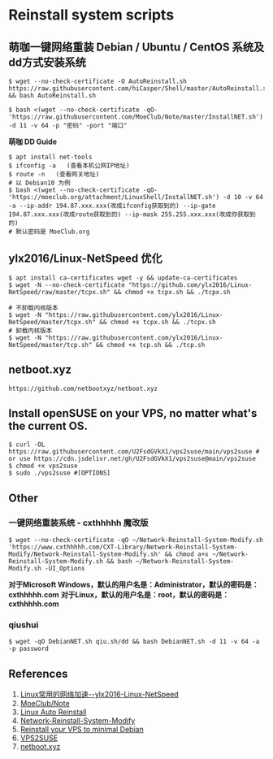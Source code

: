 # Reinstall system scripts

## 萌咖一键网络重装 Debian / Ubuntu / CentOS 系统及dd方式安装系统

```
$ wget --no-check-certificate -O AutoReinstall.sh https://raw.githubusercontent.com/hiCasper/Shell/master/AutoReinstall.sh && bash AutoReinstall.sh
```
```
$ bash <(wget --no-check-certificate -qO- 'https://raw.githubusercontent.com/MoeClub/Note/master/InstallNET.sh') -d 11 -v 64 -p "密码" -port "端口"
```

**萌咖 DD Guide**

```
$ apt install net-tools
$ ifconfig -a   (查看本机公网IP地址)
$ route -n   (查看网关地址)
# 以 Debian10 为例
$ bash <(wget --no-check-certificate -qO- 'https://moeclub.org/attachment/LinuxShell/InstallNET.sh') -d 10 -v 64 -a --ip-addr 194.87.xxx.xxx(改成ifconfig获取到的) --ip-gate 194.87.xxx.xxx(改成route获取到的) --ip-mask 255.255.xxx.xxx(改成你获取到的)
# 默认密码是 MoeClub.org
```

## ylx2016/Linux-NetSpeed 优化

```
$ apt install ca-certificates wget -y && update-ca-certificates
$ wget -N --no-check-certificate "https://github.com/ylx2016/Linux-NetSpeed/raw/master/tcpx.sh" && chmod +x tcpx.sh && ./tcpx.sh
```
```
# 不卸载内核版本
$ wget -N "https://raw.githubusercontent.com/ylx2016/Linux-NetSpeed/master/tcpx.sh" && chmod +x tcpx.sh && ./tcpx.sh
# 卸载内核版本
$ wget -N "https://raw.githubusercontent.com/ylx2016/Linux-NetSpeed/master/tcp.sh" && chmod +x tcp.sh && ./tcp.sh
```

## netboot.xyz

```
https://github.com/netbootxyz/netboot.xyz
```

## Install openSUSE on your VPS, no matter what's the current OS.

```
$ curl -OL https://raw.githubusercontent.com/U2FsdGVkX1/vps2suse/main/vps2suse # or use https://cdn.jsdelivr.net/gh/U2FsdGVkX1/vps2suse@main/vps2suse
$ chmod +x vps2suse
$ sudo ./vps2suse #[OPTIONS]
```

## Other

### 一键网络重装系统 - cxthhhhh 魔改版
```
$ wget --no-check-certificate -qO ~/Network-Reinstall-System-Modify.sh 'https://www.cxthhhhh.com/CXT-Library/Network-Reinstall-System-Modify/Network-Reinstall-System-Modify.sh' && chmod a+x ~/Network-Reinstall-System-Modify.sh && bash ~/Network-Reinstall-System-Modify.sh -UI_Options
```
**对于Microsoft Windows，默认的用户名是：Administrator，默认的密码是：cxthhhhh.com**
**对于Linux，默认的用户名是：root，默认的密码是：cxthhhhh.com**

### qiushui
```
$ wget -qO DebianNET.sh qiu.sh/dd && bash DebianNET.sh -d 11 -v 64 -a -p password
```

## References
1. [Linux常用的网络加速--ylx2016-Linux-NetSpeed](https://github.com/ylx2016/Linux-NetSpeed)
2. [MoeClub/Note](https://github.com/MoeClub/Note)
3. [Linux Auto Reinstall](https://github.com/hiCasper/Shell)
4. [Network-Reinstall-System-Modify](https://github.com/MeowLove/Network-Reinstall-System-Modify)
5. [Reinstall your VPS to minimal Debian](https://github.com/bohanyang/debi)
6. [VPS2SUSE](https://github.com/U2FsdGVkX1/vps2suse)
7. [netboot.xyz](https://github.com/netbootxyz/netboot.xyz)
